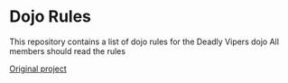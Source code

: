 Dojo Rules
==========

This repository contains a list of dojo rules for the Deadly Vipers dojo
All members should read the rules

[Original project](https://github.com/deadlyvipers)

